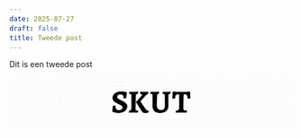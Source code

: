 ```yaml
---
date: 2025-07-27
draft: false
title: Tweede post
---
```

Dit is een tweede post

![](/static/images/skut-logo.png)